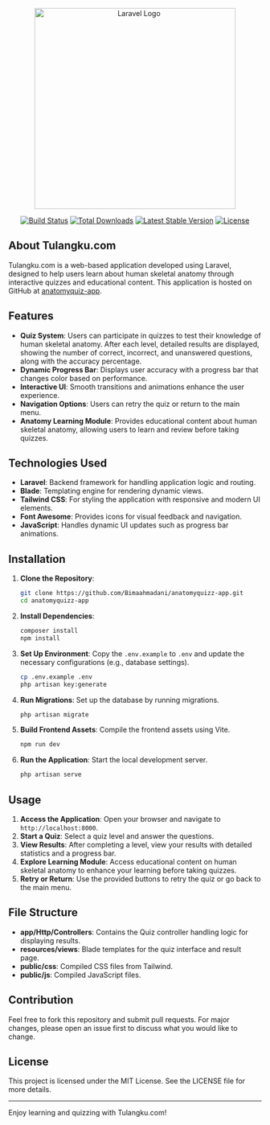 <p align="center"><a href="https://laravel.com" target="_blank"><img src="https://raw.githubusercontent.com/laravel/art/master/logo-lockup/5%20SVG/2%20CMYK/1%20Full%20Color/laravel-logolockup-cmyk-red.svg" width="400" alt="Laravel Logo"></a></p>

<p align="center">
<a href="https://github.com/laravel/framework/actions"><img src="https://github.com/laravel/framework/workflows/tests/badge.svg" alt="Build Status"></a>
<a href="https://packagist.org/packages/laravel/framework"><img src="https://img.shields.io/packagist/dt/laravel/framework" alt="Total Downloads"></a>
<a href="https://packagist.org/packages/laravel/framework"><img src="https://img.shields.io/packagist/v/laravel/framework" alt="Latest Stable Version"></a>
<a href="https://packagist.org/packages/laravel/framework"><img src="https://img.shields.io/packagist/l/laravel/framework" alt="License"></a>
</p>

## About Tulangku.com

Tulangku.com is a web-based application developed using Laravel, designed to help users learn about human skeletal anatomy through interactive quizzes and educational content. This application is hosted on GitHub at [anatomyquiz-app](https://github.com/Bimaahmadani/anatomyquizz-app).

## Features

- **Quiz System**: Users can participate in quizzes to test their knowledge of human skeletal anatomy. After each level, detailed results are displayed, showing the number of correct, incorrect, and unanswered questions, along with the accuracy percentage.
- **Dynamic Progress Bar**: Displays user accuracy with a progress bar that changes color based on performance.
- **Interactive UI**: Smooth transitions and animations enhance the user experience.
- **Navigation Options**: Users can retry the quiz or return to the main menu.
- **Anatomy Learning Module**: Provides educational content about human skeletal anatomy, allowing users to learn and review before taking quizzes.

## Technologies Used

- **Laravel**: Backend framework for handling application logic and routing.
- **Blade**: Templating engine for rendering dynamic views.
- **Tailwind CSS**: For styling the application with responsive and modern UI elements.
- **Font Awesome**: Provides icons for visual feedback and navigation.
- **JavaScript**: Handles dynamic UI updates such as progress bar animations.

## Installation

1. **Clone the Repository**:
   ```bash
   git clone https://github.com/Bimaahmadani/anatomyquizz-app.git
   cd anatomyquizz-app
   ```
2. **Install Dependencies**:
   ```bash
   composer install
   npm install
   ```
3. **Set Up Environment**:
   Copy the `.env.example` to `.env` and update the necessary configurations (e.g., database settings).
   ```bash
   cp .env.example .env
   php artisan key:generate
   ```
4. **Run Migrations**:
   Set up the database by running migrations.
   ```bash
   php artisan migrate
   ```
5. **Build Frontend Assets**:
   Compile the frontend assets using Vite.
   ```bash
   npm run dev
   ```
6. **Run the Application**:
   Start the local development server.
   ```bash
   php artisan serve
   ```

## Usage

1. **Access the Application**:
   Open your browser and navigate to `http://localhost:8000`.
2. **Start a Quiz**:
   Select a quiz level and answer the questions.
3. **View Results**:
   After completing a level, view your results with detailed statistics and a progress bar.
4. **Explore Learning Module**:
   Access educational content on human skeletal anatomy to enhance your learning before taking quizzes.
5. **Retry or Return**:
   Use the provided buttons to retry the quiz or go back to the main menu.

## File Structure

- **app/Http/Controllers**: Contains the Quiz controller handling logic for displaying results.
- **resources/views**: Blade templates for the quiz interface and result page.
- **public/css**: Compiled CSS files from Tailwind.
- **public/js**: Compiled JavaScript files.

## Contribution

Feel free to fork this repository and submit pull requests. For major changes, please open an issue first to discuss what you would like to change.

## License

This project is licensed under the MIT License. See the LICENSE file for more details.

---

Enjoy learning and quizzing with Tulangku.com!


